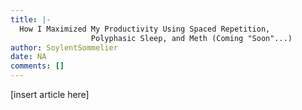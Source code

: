 ```yaml
---
title: |-
  How I Maximized My Productivity Using Spaced Repetition,
                  Polyphasic Sleep, and Meth (Coming "Soon"...)
author: SoylentSommelier
date: NA
comments: []
---
```


[insert article here]